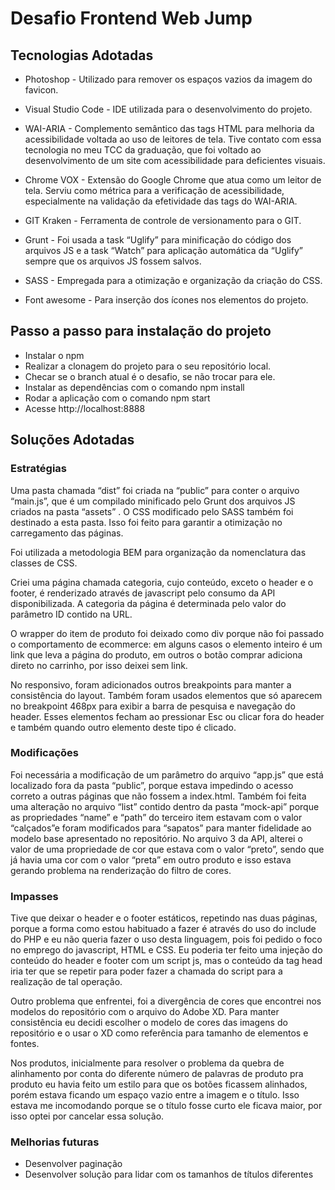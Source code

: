 # Desafio Frontend Web Jump

## Tecnologias Adotadas
- Photoshop - Utilizado para remover os espaços vazios da imagem do favicon.

-	Visual Studio Code - IDE utilizada para o desenvolvimento do projeto.

-	WAI-ARIA - Complemento semântico das tags HTML para melhoria da acessibilidade voltada ao uso de leitores de tela. Tive contato com essa tecnologia no meu TCC da graduação, que foi voltado ao desenvolvimento de um site com acessibilidade para deficientes visuais.

-	Chrome VOX - Extensão do Google Chrome que atua como um leitor de tela. Serviu como métrica para a verificação de acessibilidade, especialmente na validação da efetividade das tags do WAI-ARIA.

-	GIT Kraken - Ferramenta de controle de versionamento para o GIT.

-	Grunt - Foi usada a task “Uglify” para minificação do código dos arquivos JS e a task  “Watch” para aplicação automática da “Uglify” sempre que os arquivos JS fossem salvos.

-	SASS - Empregada para a otimização e organização da criação do CSS.
	
-	Font awesome - Para inserção dos ícones nos elementos do projeto.

## Passo a passo para instalação do projeto
- Instalar o npm
- Realizar a clonagem do projeto para o seu repositório local.
- Checar se o branch atual é o desafio, se não trocar para ele.
- Instalar as dependências com o comando npm install
- Rodar a aplicação com o comando npm start
- Acesse http://localhost:8888

## Soluções Adotadas

### Estratégias

Uma pasta chamada “dist” foi criada na “public” para conter o arquivo “main.js”, que é um compilado minificado pelo Grunt dos arquivos JS criados na pasta “assets” . O CSS modificado pelo SASS também foi destinado a esta pasta. Isso foi feito  para garantir a otimização no carregamento das páginas. 

Foi utilizada a metodologia BEM para organização da nomenclatura das classes de CSS.

Criei uma página chamada categoria, cujo conteúdo, exceto o header e o footer, é renderizado através de javascript pelo consumo da API disponibilizada. A categoria da página é determinada pelo valor do parâmetro ID contido na URL.

O wrapper do item de produto foi deixado como div porque não foi passado o comportamento de ecommerce: em alguns casos o elemento inteiro é um link que leva a página do produto, em outros o botão comprar adiciona direto no carrinho, por isso deixei sem link.

No responsivo, foram adicionados outros breakpoints para manter a consistência do layout. Também foram usados elementos que só aparecem no breakpoint 468px para exibir a barra de pesquisa e navegação do header. Esses elementos fecham ao pressionar Esc ou clicar fora do header e também quando outro elemento deste tipo é clicado.

### Modificações

Foi necessária a modificação de um parâmetro do arquivo “app.js” que está localizado fora da pasta “public”, porque estava impedindo o acesso correto a outras páginas que não fossem a index.html. Também foi feita uma alteração no arquivo “list” contido dentro da pasta “mock-api” porque as propriedades “name” e “path” do terceiro item estavam com o valor “calçados”e foram modificados para “sapatos” para manter fidelidade ao modelo base apresentado no repositório. No arquivo 3 da API, alterei o valor de uma propriedade de cor que estava com o valor “preto”, sendo que já havia uma cor com o valor “preta” em outro produto e isso estava gerando problema na renderização do filtro de cores.

### Impasses

Tive que deixar o header e o footer estáticos, repetindo nas duas páginas, porque a forma como estou habituado a fazer é através do uso do include do PHP e eu não queria fazer o uso desta linguagem, pois foi pedido o foco no emprego do javascript, HTML e CSS. Eu poderia ter feito uma injeção do conteúdo do header e footer com um script js, mas o conteúdo da tag head iria ter que se repetir para poder fazer a chamada do script para a realização de tal operação.

Outro problema que enfrentei, foi a divergência de cores que encontrei nos modelos do repositório com o arquivo do Adobe XD. Para manter consistência eu decidi escolher o modelo de cores das imagens do repositório e o usar o XD como referência para tamanho de elementos e fontes.

Nos produtos, inicialmente para resolver o problema da quebra de alinhamento por conta do diferente número de palavras de produto pra produto eu havia feito um estilo para que os botões ficassem alinhados, porém estava ficando um espaço vazio entre a imagem e o título. Isso estava me incomodando porque se o título fosse curto ele ficava maior, por isso optei por cancelar essa solução.

### Melhorias futuras
- Desenvolver paginação
- Desenvolver solução para lidar com os tamanhos de títulos diferentes